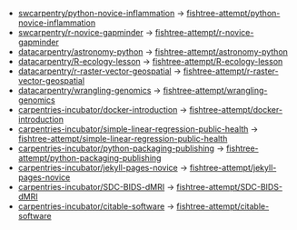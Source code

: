 - [swcarpentry/python-novice-inflammation](https://github.com/swcarpentry/python-novice-inflammation) -> [fishtree-attempt/python-novice-inflammation](https://github.com/fishtree-attempt/python-novice-inflammation)
- [swcarpentry/r-novice-gapminder](https://github.com/swcarpentry/r-novice-gapminder) -> [fishtree-attempt/r-novice-gapminder](https://github.com/fishtree-attempt/r-novice-gapminder)
- [datacarpentry/astronomy-python](https://github.com/datacarpentry/astronomy-python) -> [fishtree-attempt/astronomy-python](https://github.com/fishtree-attempt/astronomy-python)
- [datacarpentry/R-ecology-lesson](https://github.com/datacarpentry/R-ecology-lesson) -> [fishtree-attempt/R-ecology-lesson](https://github.com/fishtree-attempt/R-ecology-lesson)
- [datacarpentry/r-raster-vector-geospatial](https://github.com/datacarpentry/r-raster-vector-geospatial) -> [fishtree-attempt/r-raster-vector-geospatial](https://github.com/fishtree-attempt/r-raster-vector-geospatial)
- [datacarpentry/wrangling-genomics](https://github.com/datacarpentry/wrangling-genomics) -> [fishtree-attempt/wrangling-genomics](https://github.com/fishtree-attempt/wrangling-genomics)
- [carpentries-incubator/docker-introduction](https://github.com/carpentries-incubator/docker-introduction) -> [fishtree-attempt/docker-introduction](https://github.com/fishtree-attempt/docker-introduction)
- [carpentries-incubator/simple-linear-regression-public-health](https://github.com/carpentries-incubator/simple-linear-regression-public-health) -> [fishtree-attempt/simple-linear-regression-public-health](https://github.com/fishtree-attempt/simple-linear-regression-public-health)
- [carpentries-incubator/python-packaging-publishing](https://github.com/carpentries-incubator/python-packaging-publishing) -> [fishtree-attempt/python-packaging-publishing](https://github.com/fishtree-attempt/python-packaging-publishing)
- [carpentries-incubator/jekyll-pages-novice](https://github.com/carpentries-incubator/jekyll-pages-novice) -> [fishtree-attempt/jekyll-pages-novice](https://github.com/fishtree-attempt/jekyll-pages-novice)
- [carpentries-incubator/SDC-BIDS-dMRI](https://github.com/carpentries-incubator/SDC-BIDS-dMRI) -> [fishtree-attempt/SDC-BIDS-dMRI](https://github.com/fishtree-attempt/SDC-BIDS-dMRI)
- [carpentries-incubator/citable-software](https://github.com/carpentries-incubator/citable-software) -> [fishtree-attempt/citable-software](https://github.com/fishtree-attempt/citable-software)
